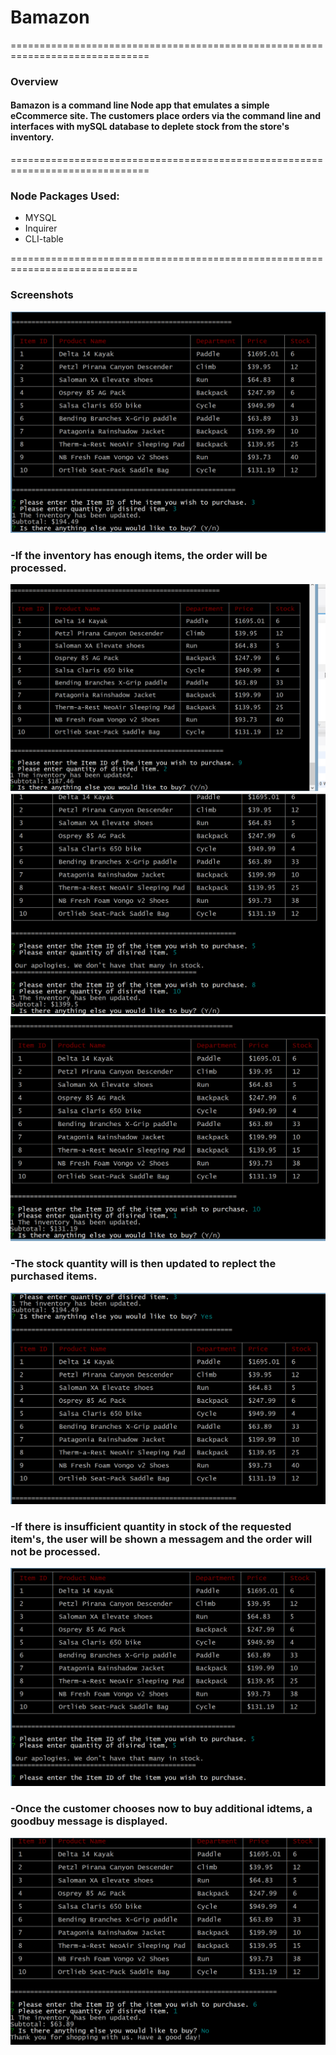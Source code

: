 # Bamazon
==============================================================================
### Overview
#### Bamazon is a command line Node app that emulates a simple eCcommerce site. The  customers place orders via the command line and interfaces with mySQL database to deplete stock from the store's inventory. 
==============================================================================
### Node Packages Used:
* MYSQL
* Inquirer
* CLI-table

============================================================================
### Screenshots

![Customer Order](/images/purchase1.PNG)
    
### -If the inventory has enough items, the order will be processed.
![Order good](/images/purchase2.PNG)
![Order good](/images/purchase3.PNG)
![Order good](/images/purchase4.PNG)
### -The stock quantity will is then updated to replect the purchased items. 
![Order good](/images/updated%20inventory.PNG)

### -If there is insufficient quantity in stock of the requested item's, the user will be shown a messagem and the order will not be processed.
![insufficient inventory](/images/low%20inventory.PNG)
  ### -Once the customer chooses now to buy additional idtems, a goodbuy message is displayed.     
![Goodbye](/images/Goodbye%20message.PNG)
